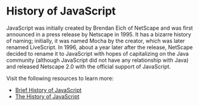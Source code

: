 # History of JavaScript

JavaScript was initially created by Brendan Eich of NetScape and was first announced in a press release by Netscape in 1995. It has a bizarre history of naming; initially, it was named Mocha by the creator, which was later renamed LiveScript. In 1996, about a year later after the release, NetScape decided to rename it to JavaScript with hopes of capitalizing on the Java community (although JavaScript did not have any relationship with Java) and released Netscape 2.0 with the official support of JavaScript.

Visit the following resources to learn more:

- [Brief History of JavaScript](https://devpath.sh/guides/history-of-javascript)
- [The History of JavaScript](https://dev.to/iarchitsharma/the-history-of-javascript-5e98)
